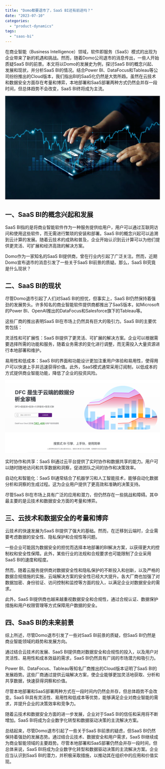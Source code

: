 ```yaml
---
title: "Domo都要退市了，SaaS BI还有前途吗？"
date: "2023-07-10"
categories: 
  - "product-dynamics"
tags: 
  - "saas-bi"
---
```


在商业智能（Business Intelligence）领域，软件即服务（SaaS）模式的出现为企业带来了新的机遇和挑战。然而，随着Domo公司退市的消息传出，一些人开始质疑SaaS BI的前景。本文将以Domo的发展史为例，探讨SaaS BI的概念兴起、发展和现状，并分析SaaS BI的情况。结合Power BI、DataFocus和Tableau等公司纷纷推出的Cloud版本，我们指出BI的SaaS化仍然是大势所趋。虽然在云技术和数据安全方面存在考量和博弈，本地部署和SaaS部署两种方式仍然会并存一段时间，但总体趋势不会改变，SaaS BI终将成为主流。

![ROI3.png](images/1658325361-roi3-png.png)

## 一、SaaS BI的概念兴起和发展

SaaS BI指的是将商业智能软件作为一种服务提供给用户，用户可以通过互联网访问和使用这些软件，而无需进行繁琐的安装和部署。SaaS BI的概念兴起可以追溯到云计算的发展。随着云技术的成熟和普及，企业开始认识到云计算可以为他们提供更灵活、可扩展和经济高效的解决方案。

Domo作为一家知名的SaaS BI提供商，曾在行业内引起了广泛关注。然而，近期Domo宣布退市的消息引发了一些关于SaaS BI前景的质疑。那么，SaaS BI究竟是什么现状？

## 二、SaaS BI的现状

尽管Domo退市引起了人们对SaaS BI的担忧，但事实上，SaaS BI仍然保持着强劲的发展势头。许多知名的商业智能软件提供商都推出了SaaS版本，如Microsoft的Power BI、OpenAI推出的DataFocus和Salesforce旗下的Tableau等。

这些厂商的推出表明SaaS BI在市场上仍然具有巨大的吸引力。SaaS BI的主要优势包括：

灵活性和可扩展性：SaaS BI提供了更灵活、可扩展的解决方案。企业可以根据需要选择所需的功能和服务，随着业务需求的变化进行调整，而无需投入大量资源进行本地部署和维护。

易用性和低成本：SaaS BI的界面和功能设计更加注重用户体验和易用性，使得用户可以快速上手并迅速获得价值。此外，SaaS模式通常采用订阅制，以低成本的方式提供商业智能功能，降低了企业的投资风险。

![](images/1686616238-%E5%BE%AE%E4%BF%A1%E6%88%AA%E5%9B%BE_20230512142316.png)

实时协作和共享：SaaS BI通过云平台提供了实时协作和数据共享的能力。用户可以随时随地访问和共享数据和洞察，促进团队之间的协作和决策效率。

自动化和智能化：SaaS BI通常结合了机器学习和人工智能技术，能够自动化数据分析和洞察的生成过程。这为企业用户提供了更高效和准确的决策支持。

尽管SaaS BI在市场上具有广泛的应用和潜力，但仍然存在一些挑战和障碍。其中最主要的是云技术和数据安全方面的考量和博弈。

## 三、云技术和数据安全的考量和博弈

云技术的快速发展为SaaS BI提供了强大的基础。然而，在迁移到云端时，企业需要考虑数据的安全性、隐私保护和合规性等问题。

一些企业可能因为数据安全的担忧而选择本地部署的BI解决方案，以获得更大的控制权和安全性保障。此外，某些行业的法规和合规要求也可能限制了企业采用SaaS BI的速度和程度。

然而，随着云服务提供商对数据安全性和隐私保护的不断投入和创新，以及严格的数据合规措施的实施，云端解决方案的安全性已经大大提升。各大厂商也加强了对数据加密、身份验证、访问控制和监控等方面的投入，以满足企业对数据安全的需求。

此外，SaaS BI提供商也越来越重视数据安全和合规性，通过合规认证、数据保护措施和用户权限管理等方式保障用户数据的安全。

## 四、SaaS BI的未来前景

综上所述，尽管Domo退市引发了一些对SaaS BI前景的质疑，但SaaS BI仍然是商业智能领域的趋势和发展方向。

通过结合云技术的发展、SaaS BI提供商对数据安全和合规性的投入，以及用户对灵活性、易用性和成本效益的需求，SaaS BI仍然具有广阔的市场潜力和吸引力。

Power BI、DataFocus、Tableau等知名厂商推出的Cloud版本证明了SaaS BI的发展趋势。这些厂商通过提供云端解决方案，使企业能够更加灵活地获取、分析和共享数据，快速获得洞察和价值。

尽管本地部署和SaaS部署两种方式在一段时间内仍然会并存，但总体趋势不会改变。SaaS BI具有灵活性、易用性和低成本等优势，能够满足企业对商业智能的需求，并提升企业的决策效率和竞争力。

随着云技术和数据安全方面的进一步发展，企业对于SaaS BI的信任和采用将不断增加。SaaS BI将成为企业数字化转型和数据驱动决策的主流解决方案。

总结起来，尽管Domo退市引起了一些关于SaaS BI前景的疑虑，但SaaS BI仍然保持着强劲的发展态势。通过结合云技术、数据安全和用户需求，SaaS BI继续成为商业智能领域的主要趋势。尽管本地部署和SaaS部署仍然会并存一段时间，但总体来说，SaaS BI将成为企业数字化转型和数据驱动决策的主流解决方案。企业应当认识到SaaS BI的潜力，并积极采取措施，以推动其在组织中的应用和价值实现。
